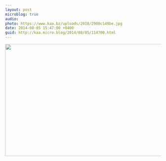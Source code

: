 ```yaml
---
layout: post
microblog: true
audio: 
photo: https://www.kaa.bz/uploads/2018/2908c149be.jpg
date: 2014-08-05 15:47:00 +0400
guid: http://kaa.micro.blog/2014/08/05/114700.html
---
```

<img src="https://www.kaa.bz/uploads/2018/2908c149be.jpg" alt="" width="840" height="363" class="alignnone size-full wp-image-944" />

